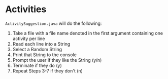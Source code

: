 # Activities
`ActivitySuggestion.java` will do the following:

1. Take a file with a file name denoted in the first argument containing one activity per line
2. Read each line into a String
3. Select a Random String
4. Print that String to the console
5. Prompt the user if they like the String (y/n)
6. Terminate if they do (y)
7. Repeat Steps 3-7 if they don't (n)
